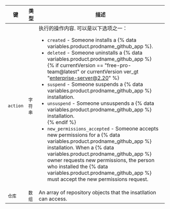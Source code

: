 | 键        | 类型    | 描述                                                               |
| -------- | ----- | ---------------------------------------------------------------- |
| `action` | `字符串` | 执行的操作内容. 可以是以下选项之一：<ul><li>`created` - Someone installs a {% data variables.product.prodname_github_app %}.</li><li>`deleted` - Someone uninstalls a {% data variables.product.prodname_github_app %}</li>{% if currentVersion == "free-pro-team@latest" or currentVersion ver_gt "enterprise-server@2.20" %}<li>`suspend` - Someone suspends a {% data variables.product.prodname_github_app %} installation.</li><li>`unsuspend` - Someone unsuspends a {% data variables.product.prodname_github_app %} installation.</li>{% endif %}<li>`new_permissions_accepted` - Someone accepts new permissions for a {% data variables.product.prodname_github_app %} installation. When a {% data variables.product.prodname_github_app %} owner requests new permissions, the person who installed the {% data variables.product.prodname_github_app %} must accept the new permissions request. </li></ul>                     |
| `仓库`     | `数组`  | An array of repository objects that the insatllation can access. |